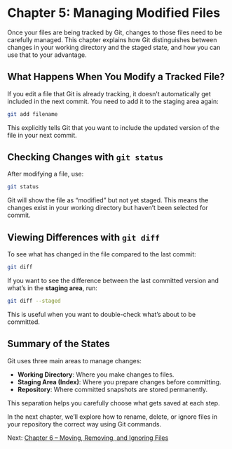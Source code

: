 # Chapter 5: Managing Modified Files

Once your files are being tracked by Git, changes to those files need to be carefully managed. This chapter explains how Git distinguishes between changes in your working directory and the staged state, and how you can use that to your advantage.

## What Happens When You Modify a Tracked File?

If you edit a file that Git is already tracking, it doesn’t automatically get included in the next commit. You need to add it to the staging area again:

```bash
git add filename
```

This explicitly tells Git that you want to include the updated version of the file in your next commit.

## Checking Changes with `git status`

After modifying a file, use:

```bash
git status
```

Git will show the file as “modified” but not yet staged. This means the changes exist in your working directory but haven’t been selected for commit.

## Viewing Differences with `git diff`

To see what has changed in the file compared to the last commit:

```bash
git diff
```

If you want to see the difference between the last committed version and what’s in the **staging area**, run:

```bash
git diff --staged
```

This is useful when you want to double-check what’s about to be committed.

## Summary of the States

Git uses three main areas to manage changes:

- **Working Directory**: Where you make changes to files.
- **Staging Area (Index)**: Where you prepare changes before committing.
- **Repository**: Where committed snapshots are stored permanently.

This separation helps you carefully choose what gets saved at each step.

In the next chapter, we’ll explore how to rename, delete, or ignore files in your repository the correct way using Git commands.

Next: [Chapter 6 – Moving, Removing, and Ignoring Files](https://github.com/jagan-l/bversity-seedweek-bioinfo/blob/main/session-1_git_github/chapter_6_file_management.md)
